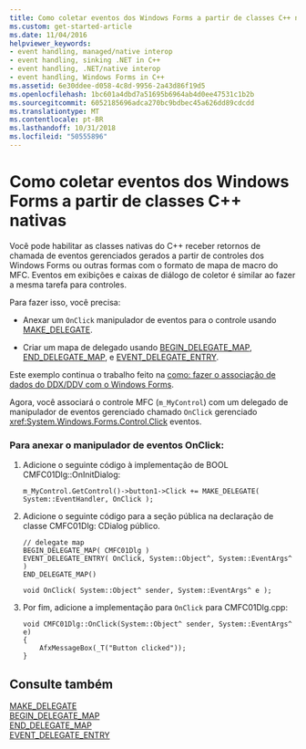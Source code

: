 ```yaml
---
title: Como coletar eventos dos Windows Forms a partir de classes C++ nativas
ms.custom: get-started-article
ms.date: 11/04/2016
helpviewer_keywords:
- event handling, managed/native interop
- event handling, sinking .NET in C++
- event handling, .NET/native interop
- event handling, Windows Forms in C++
ms.assetid: 6e30ddee-d058-4c8d-9956-2a43d86f19d5
ms.openlocfilehash: 1bc601a4dbd7a51695b6964ab4d0ee47531c1b2b
ms.sourcegitcommit: 6052185696adca270bc9bdbec45a626dd89cdcdd
ms.translationtype: MT
ms.contentlocale: pt-BR
ms.lasthandoff: 10/31/2018
ms.locfileid: "50555896"
---
```

# <a name="how-to-sink-windows-forms-events-from-native-c-classes"></a>Como coletar eventos dos Windows Forms a partir de classes C++ nativas

Você pode habilitar as classes nativas do C++ receber retornos de chamada de eventos gerenciados gerados a partir de controles dos Windows Forms ou outras formas com o formato de mapa de macro do MFC. Eventos em exibições e caixas de diálogo de coletor é similar ao fazer a mesma tarefa para controles.

Para fazer isso, você precisa:

- Anexar um `OnClick` manipulador de eventos para o controle usando [MAKE_DELEGATE](../mfc/reference/delegate-and-interface-maps.md#make_delegate).

- Criar um mapa de delegado usando [BEGIN_DELEGATE_MAP](../mfc/reference/delegate-and-interface-maps.md#begin_delegate_map), [END_DELEGATE_MAP](../mfc/reference/delegate-and-interface-maps.md#end_delegate_map), e [EVENT_DELEGATE_ENTRY](../mfc/reference/delegate-and-interface-maps.md#event_delegate_entry).

Este exemplo continua o trabalho feito na [como: fazer o associação de dados do DDX/DDV com o Windows Forms](../dotnet/how-to-do-ddx-ddv-data-binding-with-windows-forms.md).

Agora, você associará o controle MFC (`m_MyControl`) com um delegado de manipulador de eventos gerenciado chamado `OnClick` gerenciado <xref:System.Windows.Forms.Control.Click> eventos.

### <a name="to-attach-the-onclick-event-handler"></a>Para anexar o manipulador de eventos OnClick:

1. Adicione o seguinte código à implementação de BOOL CMFC01Dlg::OnInitDialog:

    ```
    m_MyControl.GetControl()->button1->Click += MAKE_DELEGATE( System::EventHandler, OnClick );
    ```

1. Adicione o seguinte código para a seção pública na declaração de classe CMFC01Dlg: CDialog público.

    ```
    // delegate map
    BEGIN_DELEGATE_MAP( CMFC01Dlg )
    EVENT_DELEGATE_ENTRY( OnClick, System::Object^, System::EventArgs^ )
    END_DELEGATE_MAP()

    void OnClick( System::Object^ sender, System::EventArgs^ e );
    ```

1. Por fim, adicione a implementação para `OnClick` para CMFC01Dlg.cpp:

    ```
    void CMFC01Dlg::OnClick(System::Object^ sender, System::EventArgs^ e)
    {
        AfxMessageBox(_T("Button clicked"));
    }
    ```

## <a name="see-also"></a>Consulte também

[MAKE_DELEGATE](../mfc/reference/delegate-and-interface-maps.md#make_delegate)<br/>
[BEGIN_DELEGATE_MAP](../mfc/reference/delegate-and-interface-maps.md#begin_delegate_map)<br/>
[END_DELEGATE_MAP](../mfc/reference/delegate-and-interface-maps.md#end_delegate_map)<br/>
[EVENT_DELEGATE_ENTRY](../mfc/reference/delegate-and-interface-maps.md#event_delegate_entry)